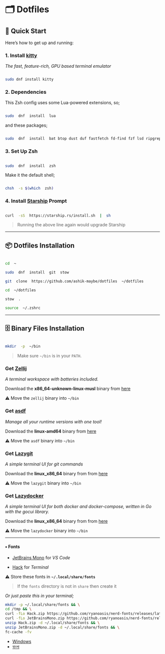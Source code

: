 # 🗂️ Dotfiles

## 🚀 Quick Start

Here’s how to get up and running:

### 1. Install [kitty](https://sw.kovidgoyal.net/kitty/)

_The fast, feature-rich, GPU based terminal emulator_

```bash

sudo dnf install kitty

```

### 2. Dependencies

This Zsh config uses some Lua-powered extensions, so;

```bash

sudo  dnf  install  lua

```

and these packages;

```bash

sudo  dnf  install  bat btop dust duf fastfetch fd-find fzf lsd ripgrep zoxide

```

### 3. Set Up Zsh

```bash

sudo  dnf  install  zsh

```

Make it the default shell;

```bash

chsh  -s $(which  zsh)

```

### 4. Install [Starship](https://starship.rs/) Prompt

```bash

curl  -sS  https://starship.rs/install.sh  |  sh

```

> Running the above line again would upgrade Starship

---

## 📦 Dotfiles Installation

```bash

cd  ~

sudo  dnf  install  git  stow

git  clone  https://github.com/ashik-maybe/dotfiles  ~/dotfiles

cd  ~/dotfiles

stow  .

source  ~/.zshrc

```

---

## 🗄️ Binary Files Installation

```bash

mkdir  -p  ~/bin

```

> Make sure `~/bin` is in your `PATH`.

### Get [Zellij](https://zellij.dev/)

_A terminal workspace with batteries included._

Download the **x86_64-unknown-linux-musl** binary from [here](https://github.com/zellij-org/zellij/releases/)

⚠ Move the `zellij` binary into `~/bin`

### Get [asdf](https://asdf-vm.com/)

_Manage all your runtime versions with one tool!_

Download the **linux-amd64** binary from [here](https://github.com/asdf-vm/asdf/releases/)

⚠ Move the `asdf` binary into `~/bin`

### Get [Lazygit](https://github.com/jesseduffield/lazygit)

_A simple terminal UI for git commands_

Download the **linux_x86_64**
binary from from [here](https://github.com/jesseduffield/lazygit/releases/)

⚠ Move the `lazygit` binary into `~/bin`

### Get [Lazydocker](https://github.com/jesseduffield/lazydocker)

_A simple terminal UI for both docker and docker-compose, written in Go with the gocui library._

Download the **linux_x86_64**
binary from from [here](https://github.com/jesseduffield/lazydocker/releases/)

⚠ Move the `lazydocker` binary into `~/bin`

---

#### ▪ Fonts

- [JetBrains Mono](https://github.com/ryanoasis/nerd-fonts/releases/latest/download/JetBrainsMono.zip) for _VS Code_

- [Hack](https://github.com/ryanoasis/nerd-fonts/releases/latest/download/Hack.zip) for _Terminal_

⚠ Store these fonts in **`~/.local/share/fonts`**

> If the `fonts` directory is not in `share` then create it

_Or just paste this in your terminal;_

```bash
mkdir -p ~/.local/share/fonts && \
cd /tmp && \
curl -fLo Hack.zip https://github.com/ryanoasis/nerd-fonts/releases/latest/download/Hack.zip && \
curl -fLo JetBrainsMono.zip https://github.com/ryanoasis/nerd-fonts/releases/latest/download/JetBrainsMono.zip && \
unzip Hack.zip -d ~/.local/share/fonts && \
unzip JetBrainsMono.zip -d ~/.local/share/fonts && \
fc-cache -fv
```

- [Windows](https://github.com/ashik-maybe/fonts-windows)
- [বাংলা](https://github.com/ashik-maybe/fonts-bengali)
